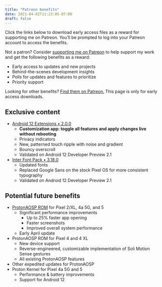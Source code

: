 ```yaml
---
title: "Patreon benefits"
date: 2021-04-02T11:23:05-07:00
draft: false
---
```


Click the links below to download early access files as a reward for supporting me on Patreon. You’ll be prompted to log into your Patreon account to access the benefits.

Not a patron? Consider [supporting me on Patreon](https://patreon.com/kdrag0n) to help support my work and get the following benefits as a reward:

- Early access to updates and new projects
- Behind-the-scenes development insights
- Polls for updates and features to prioritize
- Priority support

Looking for other benefits? [Find them on Patreon.](https://patreon.com/kdrag0n) This page is only for early access downloads.

## Exclusive content

- [Android 12 Extensions • 2.0.0](https://patreon.kdrag0n.dev/exclusive/android12-extensions-v2.0.0.zip)
  - **Customization app: toggle all features and apply changes live without rebooting**
  - Privacy indicators
  - New, patterned touch ripple with noise and gradient
  - Bouncy overscroll
  - Validated on Android 12 Developer Preview 2.1
- [Inter Font Pack • 3.18.0](https://patreon.kdrag0n.dev/exclusive/inter-font-v3.18.0.zip)
  - Updated fonts
  - Replaced Google Sans on the stock Pixel OS for more consistent typography
  - Validated on Android 12 Developer Preview 2.1

## Potential future benefits

- [ProtonAOSP ROM](https://github.com/ProtonAOSP) for Pixel 2/XL, 4a 5G, and 5
  - Significant performance improvements
    - Up to 25% faster app opening
    - Faster screenshots
    - Improved overall system performance
  - Early April update
- ProtonAOSP ROM for Pixel 4 and 4 XL
  - New device support
  - Reverse-engineered, customizable implementation of Soli Motion Sense gestures
  - All existing ProtonAOSP features
- Other expedited updates for ProtonAOSP
- Proton Kernel for Pixel 4a 5G and 5
  - Performance & battery improvements
  - Support for Android 12
